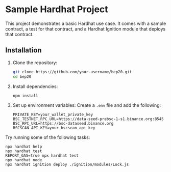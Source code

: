# Sample Hardhat Project

This project demonstrates a basic Hardhat use case. It comes with a sample contract, a test for that contract, and a Hardhat Ignition module that deploys that contract.

## Installation

1. Clone the repository:

   ```bash
   git clone https://github.com/your-username/bep20.git
   cd bep20
   ```

2. Install dependencies:

   ```bash
   npm install
   ```

3. Set up environment variables:
   Create a `.env` file and add the following:
   ```env
   PRIVATE_KEY=your_wallet_private_key
   BSC_TESTNET_RPC_URL=https://data-seed-prebsc-1-s1.binance.org:8545
   BSC_RPC_URL=https://bsc-dataseed.binance.org
   BSCSCAN_API_KEY=your_bscscan_api_key
   ```

Try running some of the following tasks:

```shell
npx hardhat help
npx hardhat test
REPORT_GAS=true npx hardhat test
npx hardhat node
npx hardhat ignition deploy ./ignition/modules/Lock.js
```
